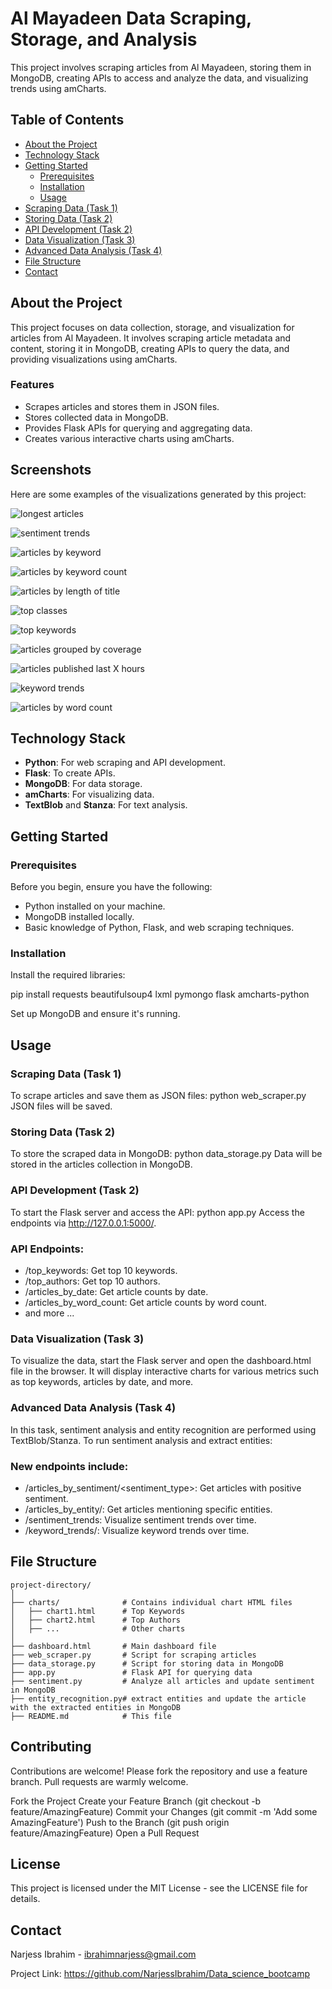 # Al Mayadeen Data Scraping, Storage, and Analysis

This project involves scraping articles from Al Mayadeen, storing them in MongoDB, creating APIs to access and analyze the data, and visualizing trends using amCharts.

## Table of Contents
- [About the Project](#about-the-project)
- [Technology Stack](#technology-stack)
- [Getting Started](#getting-started)
  - [Prerequisites](#prerequisites)
  - [Installation](#installation)
  - [Usage](#usage)
- [Scraping Data (Task 1)](#scraping-data-task-1)
- [Storing Data (Task 2)](#storing-data-task-2)
- [API Development (Task 2)](#api-development-task-2)
- [Data Visualization (Task 3)](#data-visualization-task-3)
- [Advanced Data Analysis (Task 4)](#advanced-data-analysis-task-4)
- [File Structure](#file-structure)
- [Contact](#contact)



## About the Project
This project focuses on data collection, storage, and visualization for articles from Al Mayadeen. It involves scraping article metadata and content, storing it in MongoDB, creating APIs to query the data, and providing visualizations using amCharts.

### Features
- Scrapes articles and stores them in JSON files.
- Stores collected data in MongoDB.
- Provides Flask APIs for querying and aggregating data.
- Creates various interactive charts using amCharts.

## Screenshots
Here are some examples of the visualizations generated by this project:


![longest articles](https://github.com/user-attachments/assets/33564b97-7f58-4ec2-ada4-c47e3b06ed3b)


![sentiment trends](https://github.com/user-attachments/assets/c8fc8b41-cb92-4427-94a5-e13c5caa5e5f)


![articles by keyword](https://github.com/user-attachments/assets/2ab05d19-8833-40e4-844e-bf52e29f5d29)


![articles by keyword count](https://github.com/user-attachments/assets/628833ce-d010-44ac-812e-727c6e886845)


![articles by length of title](https://github.com/user-attachments/assets/86d7791c-bdd6-4a26-bdb6-8c4685624909)


![top classes](https://github.com/user-attachments/assets/46318280-7572-44b6-852b-50eaa17959b6)


![top keywords](https://github.com/user-attachments/assets/d421226a-ece3-4c82-a12f-2dadefbaec25)


![articles grouped by coverage](https://github.com/user-attachments/assets/ab993aa5-f338-4b53-9d8b-4fd6e322c20e)


![articles published last X hours](https://github.com/user-attachments/assets/c6e15ee1-0ecc-4e94-9cc0-e388a643daff)


![keyword trends](https://github.com/user-attachments/assets/e5022051-70ed-4c58-9180-c6893543aa37)


![articles by word count](https://github.com/user-attachments/assets/ff3e11a6-74de-439e-bf57-c08bf6a44273)



## Technology Stack
- **Python**: For web scraping and API development.
- **Flask**: To create APIs.
- **MongoDB**: For data storage.
- **amCharts**: For visualizing data.
- **TextBlob** and **Stanza**: For text analysis.

## Getting Started

### Prerequisites
Before you begin, ensure you have the following:
- Python installed on your machine.
- MongoDB installed locally.
- Basic knowledge of Python, Flask, and web scraping techniques.

### Installation
Install the required libraries:

pip install requests beautifulsoup4 lxml pymongo flask amcharts-python

Set up MongoDB and ensure it's running.

## Usage
### Scraping Data (Task 1)
To scrape articles and save them as JSON files:
python web_scraper.py
JSON files will be saved.

### Storing Data (Task 2)
To store the scraped data in MongoDB:
python data_storage.py
Data will be stored in the articles collection in MongoDB.

### API Development (Task 2)
To start the Flask server and access the API:
python app.py
Access the endpoints via http://127.0.0.1:5000/.

### API Endpoints:
- /top_keywords: Get top 10 keywords.
- /top_authors: Get top 10 authors.
- /articles_by_date: Get article counts by date.
- /articles_by_word_count: Get article counts by word count.
- and more ...

### Data Visualization (Task 3)
To visualize the data, start the Flask server and open the dashboard.html file in the browser. It will display interactive charts for various metrics such as top keywords, articles by date, and more.

### Advanced Data Analysis (Task 4)
In this task, sentiment analysis and entity recognition are performed using TextBlob/Stanza. To run sentiment analysis and extract entities:

### New endpoints include:
- /articles_by_sentiment/<sentiment_type>: Get articles with positive sentiment.
- /articles_by_entity/<entity>: Get articles mentioning specific entities.
- /sentiment_trends: Visualize sentiment trends over time.
- /keyword_trends/<keyword>: Visualize keyword trends over time.


## File Structure
```
project-directory/
│
├── charts/              # Contains individual chart HTML files
│   ├── chart1.html      # Top Keywords
│   ├── chart2.html      # Top Authors
│   ├── ...              # Other charts
│
├── dashboard.html       # Main dashboard file
├── web_scraper.py       # Script for scraping articles
├── data_storage.py      # Script for storing data in MongoDB
├── app.py               # Flask API for querying data
├── sentiment.py         # Analyze all articles and update sentiment in MongoDB
├── entity_recognition.py# extract entities and update the article with the extracted entities in MongoDB
├── README.md            # This file
```

## Contributing
Contributions are welcome! Please fork the repository and use a feature branch. Pull requests are warmly welcome.

Fork the Project
Create your Feature Branch (git checkout -b feature/AmazingFeature)
Commit your Changes (git commit -m 'Add some AmazingFeature')
Push to the Branch (git push origin feature/AmazingFeature)
Open a Pull Request


## License
This project is licensed under the MIT License - see the LICENSE file for details.



## Contact
Narjess Ibrahim - ibrahimnarjess@gmail.com

Project Link: https://github.com/NarjessIbrahim/Data_science_bootcamp
